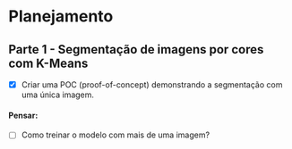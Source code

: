 # Planejamento
## Parte 1 - Segmentação de imagens por cores com K-Means
- [X] Criar uma POC (proof-of-concept) demonstrando a segmentação com uma única imagem.

#### Pensar:
- [ ] Como treinar o modelo com mais de uma imagem?
